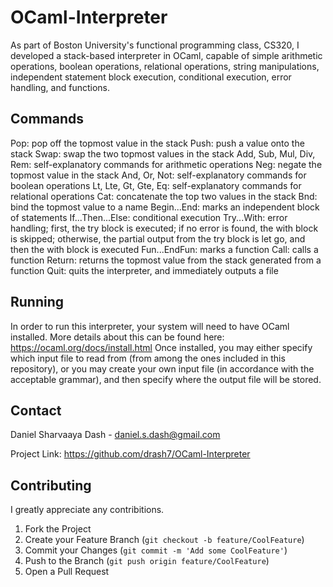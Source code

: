 # OCaml-Interpreter

As part of Boston University's functional programming class, CS320, I developed a stack-based interpreter in OCaml, capable of simple arithmetic operations, boolean operations, relational operations, string manipulations, independent statement block execution, conditional execution, error handling, and functions.

## Commands

Pop: pop off the topmost value in the stack
Push: push a value onto the stack
Swap: swap the two topmost values in the stack
Add, Sub, Mul, Div, Rem: self-explanatory commands for arithmetic operations
Neg: negate the topmost value in the stack
And, Or, Not: self-explanatory commands for boolean operations
Lt, Lte, Gt, Gte, Eq: self-explanatory commands for relational operations
Cat: concatenate the top two values in the stack
Bnd: bind the topmost value to a name
Begin...End: marks an independent block of statements
If...Then...Else: conditional execution
Try...With: error handling; first, the try block is executed; if no error is found, the with block is skipped; otherwise, the partial output from the try block is let go, and then the with block is executed
Fun...EndFun: marks a function
Call: calls a function
Return: returns the topmost value from the stack generated from a function
Quit: quits the interpreter, and immediately outputs a file

## Running

In order to run this interpreter, your system will need to have OCaml installed. More details about this can be found here: https://ocaml.org/docs/install.html
Once installed, you may either specify which input file to read from (from among the ones included in this repository), or you may create your own input file (in accordance with the acceptable grammar), and then specify where the output file will be stored.


## Contact
 
Daniel Sharvaaya Dash - daniel.s.dash@gmail.com
 
Project Link: https://github.com/drash7/OCaml-Interpreter
 
## Contributing
 
I greatly appreciate any contribitions.
1. Fork the Project
2. Create your Feature Branch (`git checkout -b feature/CoolFeature`)
3. Commit your Changes (`git commit -m 'Add some CoolFeature'`)
4. Push to the Branch (`git push origin feature/CoolFeature`)
5. Open a Pull Request
